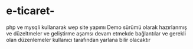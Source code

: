 # e-ticaret-
php   ve mysqli kullanarak wep site yapımı 
 Demo sürümü olarak hazırlanmış ve  düzeltmeler ve  geliştirme aşamsı devam etmekde
  bağlantılar ve gerekli olan  düzenlemeler  kullanıcı tarafından  yarlana bilir olacaktır 
   
